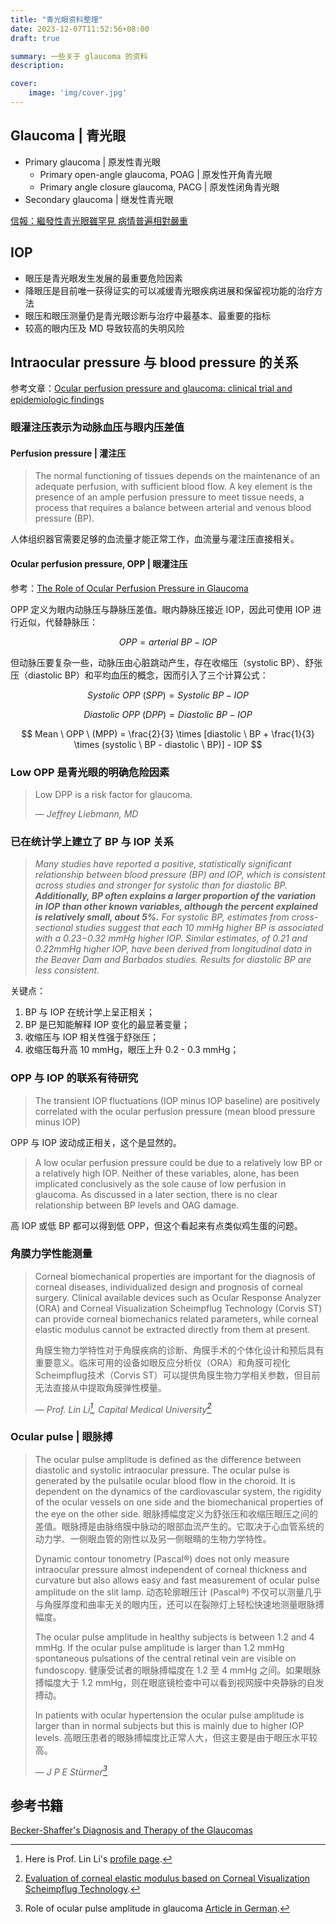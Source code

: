 ```yaml
---
title: "青光眼资料整理"
date: 2023-12-07T11:52:56+08:00
draft: true

summary: 一些关于 glaucoma 的资料
description: 

cover: 
    image: 'img/cover.jpg'
---
```


## Glaucoma | 青光眼

* Primary glaucoma | 原发性青光眼
  * Primary open-angle glaucoma, POAG | 原发性开角青光眼
  * Primary angle closure glaucoma, PACG | 原发性闭角青光眼
* Secondary glaucoma | 继发性青光眼

[信報：繼發性青光眼雖罕見 病情普遍相對嚴重](https://www.ovs.cuhk.edu.hk/zh/%E7%B9%BC%E7%99%BC%E6%80%A7%E9%9D%92%E5%85%89%E7%9C%BC%E9%9B%96%E7%BD%95%E8%A6%8B_%E7%97%85%E6%83%85%E6%99%AE%E9%81%8D%E7%9B%B8%E5%B0%8D%E5%9A%B4%E9%87%8D/)

## IOP

* 眼压是青光眼发生发展的最重要危险因素
* 降眼压是目前唯一获得证实的可以减缓青光眼疾病进展和保留视功能的治疗方法
* 眼压和眼压测量仍是青光眼诊断与治疗中最基本、最重要的指标
* 较高的眼内压及 MD 导致较高的失明风险

## Intraocular pressure 与 blood pressure 的关系

参考文章：[Ocular perfusion pressure and glaucoma: clinical trial and epidemiologic findings](https://www.ncbi.nlm.nih.gov/pmc/articles/PMC2662722/)

### 眼灌注压表示为动脉血压与眼内压差值

#### Perfusion pressure | 灌注压

> The normal functioning of tissues depends on the maintenance of an adequate perfusion, with sufficient blood flow. A key element is the presence of an ample perfusion pressure to meet tissue needs, a process that requires a balance between arterial and venous blood pressure (BP).

人体组织器官需要足够的血流量才能正常工作，血流量与灌注压直接相关。

#### Ocular perfusion pressure, OPP | 眼灌注压

参考：[The Role of Ocular Perfusion Pressure in Glaucoma](https://www.aao.org/Assets/510798d4-c066-43ab-80ad-6da3499f51f3/636696184822400000/1115-mededicus-pdf?inline=1)

OPP 定义为眼内动脉压与静脉压差值。眼内静脉压接近 IOP，因此可使用 IOP 进行近似，代替静脉压：

$$
OPP = arterial \ BP - IOP
$$

但动脉压要复杂一些，动脉压由心脏跳动产生，存在收缩压（systolic BP）、舒张压（diastolic BP）和平均血压的概念，因而引入了三个计算公式：

$$
Systolic \ OPP \ (SPP) = Systolic \ BP - IOP
$$

$$
Diastolic \ OPP \ (DPP) = Diastolic \ BP - IOP
$$

$$
Mean \ OPP \ (MPP) = \frac{2}{3} \times [diastolic \ BP + \frac{1}{3} \times (systolic \ BP - diastolic \ BP)] - IOP
$$

### Low OPP 是青光眼的明确危险因素

> Low DPP is a risk factor for glaucoma.
>
> — <cite>Jeffrey Liebmann, MD</cite>

### 已在统计学上建立了 BP 与 IOP 关系

> *Many studies have reported a positive, statistically significant relationship between blood pressure (BP) and IOP, which is consistent across studies and stronger for systolic than for diastolic BP. **Additionally, BP often explains a larger proportion of the variation in IOP than other known variables, although the percent explained is relatively small, about 5%.** For systolic BP, estimates from cross-sectional studies suggest that each 10 mmHg higher BP is associated with a 0.23−0.32 mmHg higher IOP. Similar estimates, of 0.21 and 0.22mmHg higher IOP, have been derived from longitudinal data in the Beaver Dam and Barbados studies. Results for diastolic BP are less consistent.*

关键点：

1. BP 与 IOP 在统计学上呈正相关；
2. BP 是已知能解释 IOP 变化的最显著变量；
3. 收缩压与 IOP 相关性强于舒张压；
4. 收缩压每升高 10 mmHg，眼压上升 0.2 - 0.3 mmHg；

### OPP 与 IOP 的联系有待研究

> The transient IOP fluctuations (IOP minus IOP baseline) are positively correlated with the ocular perfusion pressure (mean blood pressure minus IOP)

OPP 与 IOP 波动成正相关，这个是显然的。

> A low ocular perfusion pressure could be due to a relatively low BP or a relatively high IOP. Neither of these variables, alone, has been implicated conclusively as the sole cause of low perfusion in glaucoma. As discussed in a later section, there is no clear relationship between BP levels and OAG damage.

高 IOP 或低 BP 都可以得到低 OPP，但这个看起来有点类似鸡生蛋的问题。

### 角膜力学性能测量

> Corneal biomechanical properties are important for the diagnosis of corneal diseases, individualized design and prognosis of corneal surgery. Clinical available devices such as Ocular Response Analyzer (ORA) and Corneal Visualization Scheimpflug Technology (Corvis ST) can provide corneal biomechanics related parameters, while corneal elastic modulus cannot be extracted directly from them at present.
>
> 角膜生物力学特性对于角膜疾病的诊断、角膜手术的个体化设计和预后具有重要意义。临床可用的设备如眼反应分析仪（ORA）和角膜可视化Scheimpflug技术（Corvis ST）可以提供角膜生物力学相关参数，但目前无法直接从中提取角膜弹性模量。
>
> — <cite>Prof. Lin Li[^1], Capital Medical University[^2]</cite>

[^1]: Here is Prof. Lin Li's [profile page](https://yjsh.ccmu.edu.cn/dsdw/dsjj/ssyjsds/sdykdxswyxgcxy1/swyxgc2/20089172_1.htm).

[^2]: [Evaluation of corneal elastic modulus based on Corneal Visualization Scheimpflug Technology](https://biomedical-engineering-online.biomedcentral.com/articles/10.1186/s12938-019-0662-1).

### Ocular pulse | 眼脉搏

> The ocular pulse amplitude is defined as the difference between diastolic and systolic intraocular pressure. The ocular pulse is generated by the pulsatile ocular blood flow in the choroid. It is dependent on the dynamics of the cardiovascular system, the rigidity of the ocular vessels on one side and the biomechanical properties of the eye on the other side.
> 眼脉搏幅度定义为舒张压和收缩压眼压之间的差值。眼脉搏是由脉络膜中脉动的眼部血流产生的。它取决于心血管系统的动力学、一侧眼血管的刚性以及另一侧眼睛的生物力学特性。
>
> Dynamic contour tonometry (Pascal®) does not only measure intraocular pressure almost independent of corneal thickness and curvature but also allows easy and fast measurement of ocular pulse amplitude on the slit lamp.
> 动态轮廓眼压计 (Pascal®) 不仅可以测量几乎与角膜厚度和曲率无关的眼内压，还可以在裂隙灯上轻松快速地测量眼脉搏幅度。
>
> The ocular pulse amplitude in healthy subjects is between 1.2 and 4 mmHg. If the ocular pulse amplitude is larger than 1.2 mmHg spontaneous pulsations of the central retinal vein are visible on fundoscopy.
> 健康受试者的眼脉搏幅度在 1.2 至 4 mmHg 之间。如果眼脉搏幅度大于 1.2 mmHg，则在眼底镜检查中可以看到视网膜中央静脉的自发搏动。
>
> In patients with ocular hypertension the ocular pulse amplitude is larger than in normal subjects but this is mainly due to higher IOP levels.
> 高眼压患者的眼脉搏幅度比正常人大，但这主要是由于眼压水平较高。
>
> — <cite>J P E Stürmer[^3]</cite>

[^3]: Role of ocular pulse amplitude in glaucoma [Article in German](https://pubmed.ncbi.nlm.nih.gov/25700254/).

## 参考书籍

[Becker-Shaffer's Diagnosis and Therapy of the Glaucomas](https://www.sciencedirect.com/book/9780323023948/becker-shaffers-diagnosis-and-therapy-of-the-glaucomas)